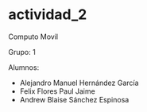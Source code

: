 # actividad_2

Computo Movil

Grupo: 1

Alumnos:

- Alejandro Manuel Hernández García
- Felix Flores Paul Jaime
- Andrew Blaise Sánchez Espinosa